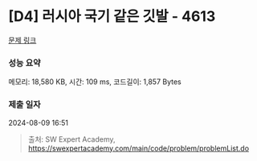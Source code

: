 # [D4] 러시아 국기 같은 깃발 - 4613 

[문제 링크](https://swexpertacademy.com/main/code/problem/problemDetail.do?contestProbId=AWQl9TIK8qoDFAXj) 

### 성능 요약

메모리: 18,580 KB, 시간: 109 ms, 코드길이: 1,857 Bytes

### 제출 일자

2024-08-09 16:51



> 출처: SW Expert Academy, https://swexpertacademy.com/main/code/problem/problemList.do